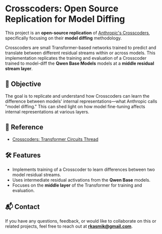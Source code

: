 # Crosscoders: Open Source Replication for Model Diffing

This project is an **open-source replication** of [Anthropic's Crosscoders](https://transformer-circuits.pub/2024/crosscoders/index.html#model-diffing), specifically focusing on their **model diffing** methodology.

Crosscoders are small Transformer-based networks trained to predict and translate between different residual streams within or across models. This implementation replicates the training and evaluation of a Crosscoder trained to model-diff the **Qwen Base Models** models at a **middle residual stream layer**.

## 🧠 Objective

The goal is to replicate and understand how Crosscoders can learn the difference between models' internal representations—what Anthropic calls "model diffing." This can shed light on how model fine-tuning affects internal representations at various layers.

## 📄 Reference

- [Crosscoders: Transformer Circuits Thread](https://transformer-circuits.pub/2024/crosscoders/index.html#model-diffing)

## 🛠️ Features

- Implements training of a Crosscoder to learn differences between two model residual streams.
- Uses intermediate residual activations from the **Qwen Base** models.
- Focuses on the **middle layer** of the Transformer for training and evaluation.

## 📬 Contact

If you have any questions, feedback, or would like to collaborate on this or related projects, feel free to reach out at **[rkasmik@gmail.com](mailto:rkasmik@gmail.com)**.



